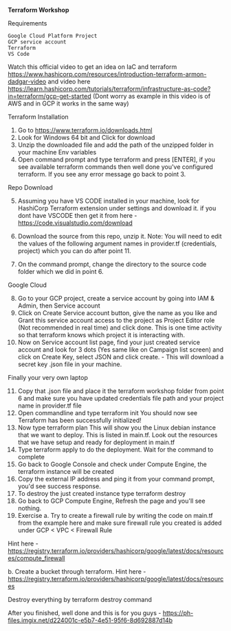 **Terraform Workshop**

Requirements

    Google Cloud Platform Project
    GCP service account
    Terraform
    VS Code 


Watch this official video to get an idea on IaC and terraform https://www.hashicorp.com/resources/introduction-terraform-armon-dadgar-video
and video here https://learn.hashicorp.com/tutorials/terraform/infrastructure-as-code?in=terraform/gcp-get-started (Dont worry as example in this video is of AWS and in GCP it works in the same way)

Terraform Installation

1. Go to https://www.terraform.io/downloads.html
2. Look for Windows 64 bit and Click for download
3. Unzip the downloaded file and add the path of the unzipped folder in your machine Env variables
4. Open command prompt and type terraform and press [ENTER], if you see available terraform commands then well done you've configured terraform. If you see any error message go back to point 3. 

Repo Download

5. Assuming you have VS CODE installed in your machine, look for HashiCorp Terraform extension under settings and download it.
if you dont have VSCODE then get it from here - https://code.visualstudio.com/download
6. Download the source from this repo, unzip it.
Note: You will need to edit the values of the following argument names in provider.tf (credentials, project) which you can do after point 11.

7. On the command prompt, change the directory to the source code folder which we did in point 6.

Google Cloud

8. Go to your GCP project, create a service account by going into IAM & Admin, then Service account
9. Click on Create Service account button, give the name as you like and Grant this service account access to the project as Project Editor role (Not recommended in real time) and click done. This is one time activity so that terraform knows which project it is interacting with.
10. Now on Service account list page, find your just created service account and look for 3 dots (Yes same like on Campaign list screen) and click on Create Key, select JSON and click create. - This will download a secret key .json file in your machine.

Finally your very own laptop

11. Copy that .json file and place it the terraform workshop folder from point 6 and make sure you have updated credentials file path and your project name in provider.tf file
12. Open commandline and type terraform init
You should now see Terraform has been successfully initialized!
13. Now type terraform plan
This will show you the Linux debian instance that we want to deploy. This is listed in main.tf. Look out the resources that we have setup and ready for deployment in main.tf 
14. Type terraform apply to do the deployment. Wait for the command to complete
15. Go back to Google Console and check under Compute Engine, the terraform instance will be created
16. Copy the external IP address and ping it from your command prompt, you'd see success response.
17. To destroy the just created instance type terraform destroy
18. Go back to GCP Compute Engine, Refresh the page and you'll see nothing.
19. Exercise
a. Try to create a firewall rule by writing the code on main.tf from the example here and make sure firewall rule you created is added under GCP < VPC < Firewall Rule

Hint here - https://registry.terraform.io/providers/hashicorp/google/latest/docs/resources/compute_firewall

b. Create a bucket through terraform.
Hint here - https://registry.terraform.io/providers/hashicorp/google/latest/docs/resources

Destroy everything by terraform destroy command


After you finished, well done and this is for you guys - https://ph-files.imgix.net/d224001c-e5b7-4e51-95f6-8d692887d14b


